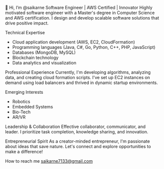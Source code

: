 👋 Hi, I’m @saikarne
Software Engineer | AWS Certified | Innovator
Highly motivated software engineer with a Master's degree in Computer Science and AWS certification. I design and develop scalable software solutions that drive positive impact.

Technical Expertise
- Cloud application development (AWS, EC2, CloudFormation)
- Programming languages (Java, C#, Go, Python, C++, PHP, JavaScript)
- Databases (MongoDB, MySQL)
- Blockchain technology
- Data analytics and visualization

Professional Experience
Currently, I'm developing algorithms, analyzing data, and creating cloud formation scripts. I've set up EC2 instances on demand using load balancers and thrived in dynamic startup environments.

Emerging Interests
- Robotics
- Embedded Systems
- Bio-Tech
- AR/VR

Leadership & Collaboration
Effective collaborator, communicator, and leader. I prioritize task completion, knowledge sharing, and innovation.

Entrepreneurial Spirit
As a creator-minded entrepreneur, I'm passionate about ideas that save nature. Let's connect and explore opportunities to make a difference!

How to reach me saikarne7133@gmail.com
<!---
saikarne7133/saikarne7133 is a ✨ special ✨ repository because its `README.md` (this file) appears on your GitHub profile.
You can click the Preview link to take a look at your changes.
--->
